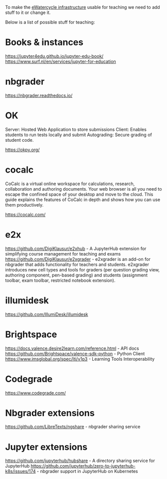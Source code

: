 To make the [eWatercycle infrastructure](https://github.com/eWaterCycle/infra) usable for teaching we need to add stuff to it or change it.

Below is a list of possible stuff for teaching:

# Books & instances

https://jupyter4edu.github.io/jupyter-edu-book/
https://www.surf.nl/en/services/jupyter-for-education

# nbgrader 

https://nbgrader.readthedocs.io/

# OK

Server: Hosted Web Application to store submissions
Client: Enables students to run tests locally and submit
Autograding: Secure grading of student code.

https://okpy.org/

# cocalc

CoCalc is a virtual online workspace for calculations, research, collaboration and authoring documents. Your web browser is all you need to escape the confined space of your desktop and move to the cloud. This guide explains the features of CoCalc in depth and shows how you can use them productively.

https://cocalc.com/

# e2x

https://github.com/DigiKlausur/e2xhub - A JupyterHub extension for simplifying course management for teaching and exams
https://github.com/DigiKlausur/e2xgrader - e2xgrader is an add-on for nbgrader that adds functionality for teachers and students. e2xgrader introduces new cell types and tools for graders (per question grading view, authoring component, pen-based grading) and students (assignment toolbar, exam toolbar, restricted notebook extension).

# illumidesk

https://github.com/IllumiDesk/illumidesk

# Brightspace

https://docs.valence.desire2learn.com/reference.html - API docs
https://github.com/Brightspace/valence-sdk-python - Python Client
https://www.imsglobal.org/spec/lti/v1p3 - Learning Tools Interoperability

# Codegrade

https://www.codegrade.com/

# Nbgrader extensions

https://github.com/LibreTexts/ngshare - nbgrader sharing service

# Jupyter extensions

https://github.com/jupyterhub/hubshare - A directory sharing service for JupyterHub
https://github.com/jupyterhub/zero-to-jupyterhub-k8s/issues/174 - nbgrader support in JupyterHub on Kubernetes

